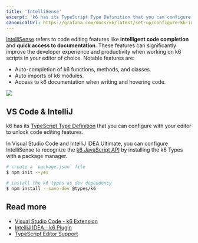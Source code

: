 ```yaml
---
title: 'IntelliSense'
excerpt: 'k6 has its TypeScript Type Definition that you can configure with your editor to unlock code editing features.'
canonicalUrl: https://grafana.com/docs/k6/latest/set-up/configure-k6-intellisense/
---
```


[IntelliSense](https://code.visualstudio.com/docs/editor/intellisense) refers to code editing features like **intelligent code completion** and **quick access to documentation**. These features can significantly improve the developer experience and productivity when working on k6 scripts in your editor of choice. Notable features are:

- Auto-completion of k6 functions, methods, and classes.
- Auto imports of k6 modules.
- Access to k6 documentation when writing and hovering code.

![](./images/intellisense-k6-demo.gif)

## VS Code & IntelliJ

k6 has its [TypeScript Type Definition](https://www.npmjs.com/package/@types/k6) that you can configure with your editor to unlock code editing features.

In Visual Studio Code and IntelliJ IDEA Ultimate, you can configure IntelliSense to recognize the [k6 JavaScript API](/javascript-api) by installing the k6 Types with a package manager.

```bash
# create a `package.json` file
$ npm init --yes

# install the k6 types as dev dependency
$ npm install --save-dev @types/k6
```

## Read more

- [Visual Studio Code - k6 Extension](https://marketplace.visualstudio.com/items?itemName=k6.k6)
- [IntelliJ IDEA - k6 Plugin](https://plugins.jetbrains.com/plugin/16141-k6)
- [TypeScript Editor Support](https://github.com/Microsoft/TypeScript/wiki/TypeScript-Editor-Support)
